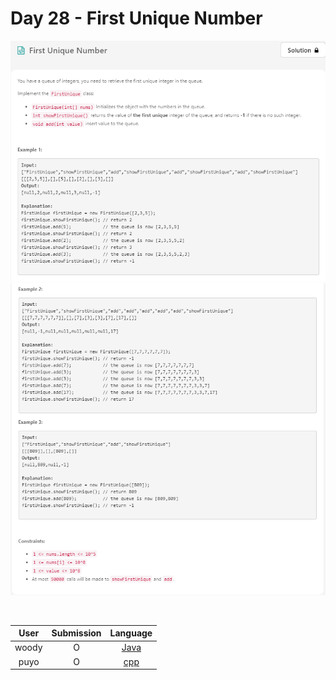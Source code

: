 # Day 28 - First Unique Number

![28-first-unique-number-1](../images/28-first-unique-number-1.png)
![28-first-unique-number-2](../images/28-first-unique-number-2.png)

<br>

User  | Submission | Language
:--:  | :--------: | :-----:
woody | O          | [Java](./woody.md)
puyo | O          | [cpp](./puyo.cpp)